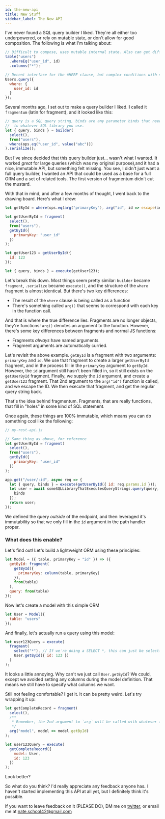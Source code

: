 ```yaml
---
id: the-new-api
title: New Stuff
sidebar_label: The New API
---
```


I've never found a SQL query builder I liked. They're all either too underpowered, or rely on mutable state, or
don't allow for good composition. The following is what I'm talking about:

```js
// Difficult to compose, uses mutable internal state. Also can get difficult to follow a more complex query.
table("users")
  .whereEq("user_id", id)
  .columns("*");

// Decent interface for the WHERE clause, but complex conditions with subqueries are OUT.
Users.query({
  where: {
    user_id: id
  }
});
```

Several months ago, I set out to make a query builder I liked. I called it `fragmentum` (latin for fragment), and it looked like this:

```js
// query is a SQL query string, binds are any parameter binds that need to be passed
//  to whatever SQL library you use.
let { query, binds } = builder(
  select(),
  from("users"),
  where(ops.eq("user_id", value("abc")))
).serialize();
```

But I've since decided that this query builder just... wasn't what I wanted. It worked _great_ for large queries (which was my original purpose),and it had a nice, immutable API, but something felt missing. You see, I didn't just want a full query builder, I wanted an API that
could be used as a base for a full ORM and a set of related tools. The first version of fragmentum didn't cut the mustard.

With that in mind, and after a few months of thought, I went back to the drawing board. Here's what I drew:

```js
let getById = where(ops.eq(arg("primaryKey"), arg("id", id => escape(id))));

let getUserById = fragment(
  select(),
  from("users"),
  getById({
    primaryKey: "user_id"
  })
);

let getUser123 = getUserById({
  id: 123
});

let { query, binds } = execute(getUser123);
```

Let's break this down. Most things seem pretty similar: `builder` became `fragment`, `.serialize` became `execute()`,
and the structure of the `where` fragment is almost identical. But there's two key differences:

- The result of the `where` clause is being called as a function
- There's something called `arg()` that seems to correspond with each key in the function call.

And that is where the true difference lies. Fragments are no longer objects, they're functions! `arg()` denotes an argument to the function. However, there's some
key differences between fragments and normal JS functions:

- Fragments _always_ have named arguments.
- Fragment arguments are automatically curried.

Let's revisit the above example. `getById` is a fragment with two arguments: `primaryKey` and `id`. We use that fragment to create
a larger `getUserById` fragment, and in the process fill in the `primaryKey` argument to `getById`. However, the `id` argument still hasn't been filled in, so it
still exists on the `getUserById` fragment. Finally, we supply the `id` argument, and create a `getUser123` fragment. That 2nd argument to the `arg("id")` function is
called, and we escape the ID. We then execute that fragment, and get the regular query string back.

That's the idea behind fragmentum. Fragments, that are really functions, that fill in "holes" in some kind of SQL statement.

Once again, these things are 100% immutable, which means you can do something cool like the following:

```js
// my-rest-api.js

// Same thing as above, for reference
let getUserById = fragment(
  select(),
  from("users"),
  getById({
    primaryKey: "user_id"
  })
);

app.get("/user/:id", async req => {
  let { query, binds } = execute(getUserById({ id: req.params.id }));
  let user = await someSQLLibraryThatExecutesQueryStrings.query(query, {
    binds
  });
  return user;
});
```

We defined the query _outside_ of the endpoint, and then leveraged it's immutability so that we only fill in the `id` argument
in the path handler proper.

### What does this enable?

Let's find out! Let's build a lightweight ORM using these principles:

```js
let Model = ({ table, primaryKey = "id" }) => ({
  getById: fragment(
    getById({
      primaryKey: column(table, primaryKey)
    }),
    from(table)
  ),
  query: from(table)
});
```

Now let's create a model with this simple ORM

```js
let User = Model({
  table: "users"
});
```

And finally, let's actually run a query using this model:

```js
let user123Query = execute(
  fragment(
    select("*"), // If we're doing a SELECT *, this can just be select()
    User.getById({ id: 123 })
  )
);
```

It looks a little annoying. Why can't we just call `User.getById`? We could, except we avoided setting any columns during the
model definition. That means we still have to specify what columns we want.

Still not feeling comfortable? I get it. It can be pretty weird. Let's try wrapping it up:

```js
let getCompleteRecord = fragment(
  select(),
  /**
   * Remember, the 2nd argument to `arg` will be called with whatever the user passes in, and we can manipulate it if need be.
   */
  arg("model", model => model.getById)
);

let user123Query = execute(
  getCompleteRecord({
    model: User,
    id: 123
  })
);
```

Look better?

So what do you think? I'd really appreciate any feedback anyone has. I haven't started implementing this API at all yet, but I definitely think it's possible.

If you want to leave feedback on it (PLEASE DO), DM me on [twitter](https://twitter.com/lincolnnathan21), or email me at nate.school42@gmail.com
